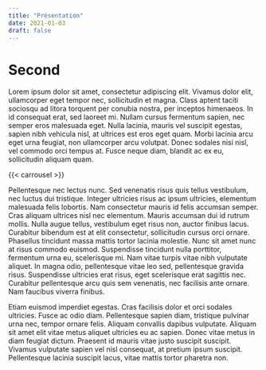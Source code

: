 ```yaml
---
title: "Présentation"
date: 2021-01-03
draft: false
---
```


# Second

Lorem ipsum dolor sit amet, consectetur adipiscing elit. Vivamus dolor elit, ullamcorper eget tempor nec, sollicitudin et magna. Class aptent taciti sociosqu ad litora torquent per conubia nostra, per inceptos himenaeos. In id consequat erat, sed laoreet mi. Nullam cursus fermentum sapien, nec semper eros malesuada eget. Nulla lacinia, mauris vel suscipit egestas, sapien nibh vehicula nisl, at ultrices est eros eget quam. Morbi lacinia arcu eget urna feugiat, non ullamcorper arcu volutpat. Donec sodales nisi nisl, vel commodo orci tempus at. Fusce neque diam, blandit ac ex eu, sollicitudin aliquam quam.

{{< carrousel >}}

Pellentesque nec lectus nunc. Sed venenatis risus quis tellus vestibulum, nec luctus dui tristique. Integer ultricies risus ac ipsum ultricies, elementum malesuada felis lobortis. Nam consectetur mauris id felis accumsan semper. Cras aliquam ultrices nisl nec elementum. Mauris accumsan dui id rutrum mollis. Nulla augue tellus, vestibulum eget risus non, auctor finibus lacus. Curabitur bibendum est at elit consectetur, sollicitudin cursus orci ornare. Phasellus tincidunt massa mattis tortor lacinia molestie. Nunc sit amet nunc at risus commodo euismod. Suspendisse tincidunt nulla porttitor, fermentum urna eu, scelerisque mi. Nam vitae turpis vitae nibh vulputate aliquet. In magna odio, pellentesque vitae leo sed, pellentesque gravida risus. Suspendisse ultricies erat risus, eget scelerisque erat sagittis nec. Curabitur pellentesque arcu quis sem venenatis, nec facilisis ante ornare. Nam faucibus viverra finibus.

Etiam euismod imperdiet egestas. Cras facilisis dolor et orci sodales ultricies. Fusce ac odio diam. Pellentesque sapien diam, tristique pulvinar urna nec, tempor ornare felis. Aliquam convallis dapibus vulputate. Aliquam sit amet elit vitae metus aliquet ultricies eu ac sapien. Donec vitae metus in diam feugiat dictum. Praesent id mauris vitae justo suscipit suscipit. Vivamus vulputate sapien vel nisl consequat, at pretium ipsum suscipit. Pellentesque lacinia suscipit lacus, vitae mattis tortor pharetra non. 